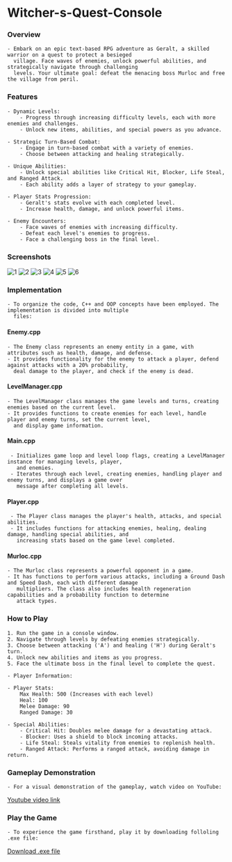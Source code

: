 # Witcher-s-Quest-Console

### Overview

    - Embark on an epic text-based RPG adventure as Geralt, a skilled warrior on a quest to protect a besieged
      village. Face waves of enemies, unlock powerful abilities, and strategically navigate through challenging
      levels. Your ultimate goal: defeat the menacing boss Murloc and free the village from peril.
    
### Features

    - Dynamic Levels:
        - Progress through increasing difficulty levels, each with more enemies and challenges. 
        - Unlock new items, abilities, and special powers as you advance.

    - Strategic Turn-Based Combat:
        - Engage in turn-based combat with a variety of enemies.
        - Choose between attacking and healing strategically.

    - Unique Abilities:
        - Unlock special abilities like Critical Hit, Blocker, Life Steal, and Ranged Attack.
        - Each ability adds a layer of strategy to your gameplay.

    - Player Stats Progression:
        - Geralt's stats evolve with each completed level.
        - Increase health, damage, and unlock powerful items.

    - Enemy Encounters:
        - Face waves of enemies with increasing difficulty.
        - Defeat each level's enemies to progress.
        - Face a challenging boss in the final level.

### Screenshots
   ![1](./Screenshots/1.png)
   ![2](./Screenshots/2.png)
   ![3](./Screenshots/3.png)
   ![4](./Screenshots/4.png)
   ![5](./Screenshots/5.png)
   ![6](./Screenshots/6.png)

 ### Implementation
    - To organize the code, C++ and OOP concepts have been employed. The implementation is divided into multiple
      files:
   #### Enemy.cpp
    - The Enemy class represents an enemy entity in a game, with attributes such as health, damage, and defense.
    - It provides functionality for the enemy to attack a player, defend against attacks with a 20% probability,
      deal damage to the player, and check if the enemy is dead.
      
  #### LevelManager.cpp
    - The LevelManager class manages the game levels and turns, creating enemies based on the current level.
    - It provides functions to create enemies for each level, handle player and enemy turns, set the current level,
      and display game information.
      
  #### Main.cpp
     - Initializes game loop and level loop flags, creating a LevelManager instance for managing levels, player,
       and enemies.
     - Iterates through each level, creating enemies, handling player and enemy turns, and displays a game over
       message after completing all levels. 
       
  #### Player.cpp
     - The Player class manages the player's health, attacks, and special abilities.
     - It includes functions for attacking enemies, healing, dealing damage, handling special abilities, and
       increasing stats based on the game level completed.
  #### Murloc.cpp
    - The Murloc class represents a powerful opponent in a game.
    - It has functions to perform various attacks, including a Ground Dash and Speed Dash, each with different damage
       multipliers. The class also includes health regeneration capabilities and a probability function to determine
       attack types.
       
### How to Play

    1. Run the game in a console window.
    2. Navigate through levels by defeating enemies strategically.
    3. Choose between attacking ('A') and healing ('H') during Geralt's turn.
    4. Unlock new abilities and items as you progress.
    5. Face the ultimate boss in the final level to complete the quest.

    - Player Information:

    - Player Stats:
        Max Health: 500 (Increases with each level)
        Heal: 100
        Melee Damage: 90
        Ranged Damage: 30

    - Special Abilities:
        - Critical Hit: Doubles melee damage for a devastating attack.
        - Blocker: Uses a shield to block incoming attacks.
        - Life Steal: Steals vitality from enemies to replenish health.
        - Ranged Attack: Performs a ranged attack, avoiding damage in return.
        
### Gameplay Demonstration
    - For a visual demonstration of the gameplay, watch video on YouTube:
 [Youtube video link](https://youtu.be/WsdcdMHvd6w)       
 
### Play the Game
    - To experience the game firsthand, play it by downloading folloling .exe file:
[Download .exe file](https://drive.google.com/file/d/1C5WLcJJITjT6m9D-VI1Cw6TEVKorwCYZ/view?usp=sharing)
